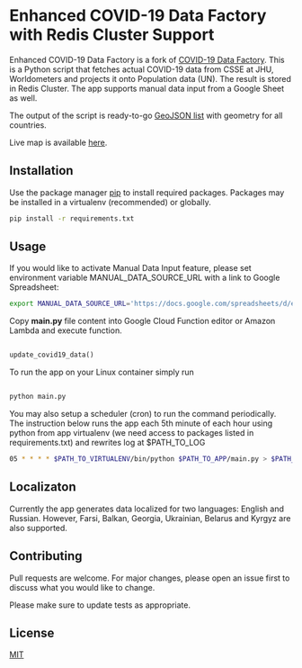 # Enhanced COVID-19 Data Factory with Redis Cluster Support

Enhanced COVID-19 Data Factory is a fork of [COVID-19 Data Factory](https://github.com/joeface/COVID-19-Data-Fabric). This is a Python script that fetches actual COVID-19 data from CSSE at JHU, Worldometers and projects it onto Population data (UN). The result is stored in Redis Cluster. 
The app supports manual data input from a Google Sheet as well.

The output of the script is ready-to-go [GeoJSON list](https://medium.com/@joeface/building-a-covid-19-map-using-django-leafletjs-google-spreadsheets-and-s3-cloud-storage-75bb522771f9) with geometry for all countries.

Live map is available [here](https://www.currenttime.tv/a/covid-19-interactive-map/30484955.html).


## Installation

Use the package manager [pip](https://pip.pypa.io/en/stable/) to install required packages.
Packages may be installed in a virtualenv (recommended) or globally.

```bash
pip install -r requirements.txt
```

## Usage

If you would like to activate Manual Data Input feature, please set environment variable MANUAL_DATA_SOURCE_URL with a link to Google Spreadsheet:

```bash
export MANUAL_DATA_SOURCE_URL='https://docs.google.com/spreadsheets/d/e/SPREADSHEET_ID/pub?gid=0&single=true&output=csv'
```

Copy **main.py** file content into Google Cloud Function editor or Amazon Lambda and execute function.

```python

update_covid19_data()

```

To run the app on your Linux container simply run
```python

python main.py

```


You may also setup a scheduler (cron) to run the command periodically. 
The instruction below runs the app each 5th minute of each hour using python from app virtualenv (we need access to packages listed in requirements.txt) and rewrites log at $PATH_TO_LOG
```bash
05 * * * * $PATH_TO_VIRTUALENV/bin/python $PATH_TO_APP/main.py > $PATH_TO_LOG 2>&1
```

## Localizaton
Currently the app generates data localized for two languages: English and Russian. 
However, Farsi, Balkan, Georgia, Ukrainian, Belarus and Kyrgyz are also supported.


## Contributing
Pull requests are welcome. For major changes, please open an issue first to discuss what you would like to change.

Please make sure to update tests as appropriate.

## License
[MIT](https://choosealicense.com/licenses/mit/)